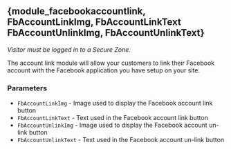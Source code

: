 ## {module_facebookaccountlink, FbAccountLinkImg, FbAccountLinkText FbAccountUnlinkImg, FbAccountUnlinkText}

*Visitor must be logged in to a Secure Zone.*

The account link module will allow your customers to link their Facebook account with the Facebook application you have setup on your site.


### Parameters

* `FbAccountLinkImg` - Image used to display the Facebook account link button
* `FbAccountLinkText` - Text used in the Facebook account link button
* `FbAccountUnlinkImg` - Image used to display the Facebook account un-link button
* `FbAccountUnlinkText` - Text used in the Facebook account un-link button
